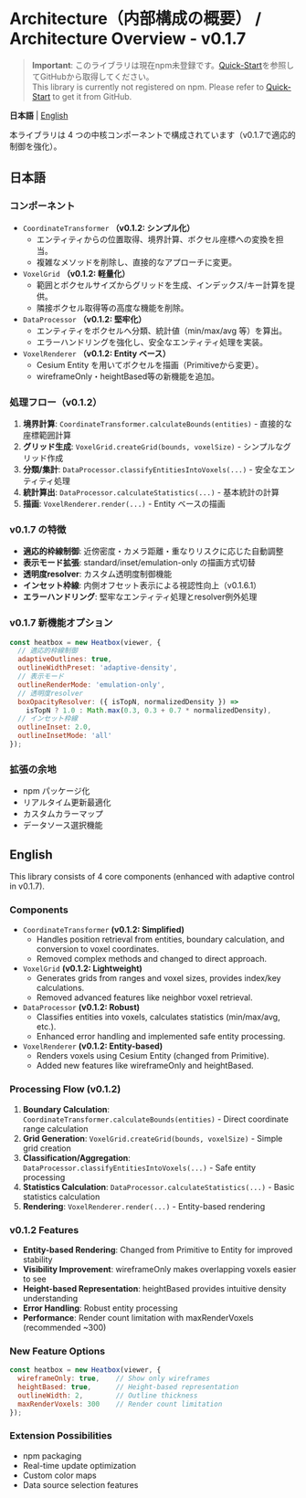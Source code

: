 # Architecture（内部構成の概要） / Architecture Overview - v0.1.7

> **Important**: このライブラリは現在npm未登録です。[Quick-Start](Quick-Start.md)を参照してGitHubから取得してください。  
> This library is currently not registered on npm. Please refer to [Quick-Start](Quick-Start.md) to get it from GitHub.

**日本語** | [English](#english)

本ライブラリは 4 つの中核コンポーネントで構成されています（v0.1.7で適応的制御を強化）。

## 日本語

### コンポーネント
- `CoordinateTransformer` **（v0.1.2: シンプル化）**
  - エンティティからの位置取得、境界計算、ボクセル座標への変換を担当。
  - 複雑なメソッドを削除し、直接的なアプローチに変更。
- `VoxelGrid` **（v0.1.2: 軽量化）**
  - 範囲とボクセルサイズからグリッドを生成、インデックス/キー計算を提供。
  - 隣接ボクセル取得等の高度な機能を削除。
- `DataProcessor` **（v0.1.2: 堅牢化）**
  - エンティティをボクセルへ分類、統計値（min/max/avg 等）を算出。
  - エラーハンドリングを強化し、安全なエンティティ処理を実装。
- `VoxelRenderer` **（v0.1.2: Entity ベース）**
  - Cesium Entity を用いてボクセルを描画（Primitiveから変更）。
  - wireframeOnly・heightBased等の新機能を追加。

### 処理フロー（v0.1.2）
1. **境界計算**: `CoordinateTransformer.calculateBounds(entities)` - 直接的な座標範囲計算
2. **グリッド生成**: `VoxelGrid.createGrid(bounds, voxelSize)` - シンプルなグリッド作成
3. **分類/集計**: `DataProcessor.classifyEntitiesIntoVoxels(...)` - 安全なエンティティ処理
4. **統計算出**: `DataProcessor.calculateStatistics(...)` - 基本統計の計算
5. **描画**: `VoxelRenderer.render(...)` - Entity ベースの描画

### v0.1.7 の特徴
- **適応的枠線制御**: 近傍密度・カメラ距離・重なりリスクに応じた自動調整
- **表示モード拡張**: standard/inset/emulation-only の描画方式切替
- **透明度resolver**: カスタム透明度制御機能
- **インセット枠線**: 内側オフセット表示による視認性向上（v0.1.6.1）
- **エラーハンドリング**: 堅牢なエンティティ処理とresolver例外処理

### v0.1.7 新機能オプション
```javascript
const heatbox = new Heatbox(viewer, {
  // 適応的枠線制御
  adaptiveOutlines: true,
  outlineWidthPreset: 'adaptive-density',
  // 表示モード
  outlineRenderMode: 'emulation-only',
  // 透明度resolver
  boxOpacityResolver: ({ isTopN, normalizedDensity }) => 
    isTopN ? 1.0 : Math.max(0.3, 0.3 + 0.7 * normalizedDensity),
  // インセット枠線
  outlineInset: 2.0,
  outlineInsetMode: 'all'
});
```

### 拡張の余地
- npm パッケージ化
- リアルタイム更新最適化
- カスタムカラーマップ
- データソース選択機能

## English

This library consists of 4 core components (enhanced with adaptive control in v0.1.7).

### Components
- `CoordinateTransformer` **(v0.1.2: Simplified)**
  - Handles position retrieval from entities, boundary calculation, and conversion to voxel coordinates.
  - Removed complex methods and changed to direct approach.
- `VoxelGrid` **(v0.1.2: Lightweight)**
  - Generates grids from ranges and voxel sizes, provides index/key calculations.
  - Removed advanced features like neighbor voxel retrieval.
- `DataProcessor` **(v0.1.2: Robust)**
  - Classifies entities into voxels, calculates statistics (min/max/avg, etc.).
  - Enhanced error handling and implemented safe entity processing.
- `VoxelRenderer` **(v0.1.2: Entity-based)**
  - Renders voxels using Cesium Entity (changed from Primitive).
  - Added new features like wireframeOnly and heightBased.

### Processing Flow (v0.1.2)
1. **Boundary Calculation**: `CoordinateTransformer.calculateBounds(entities)` - Direct coordinate range calculation
2. **Grid Generation**: `VoxelGrid.createGrid(bounds, voxelSize)` - Simple grid creation
3. **Classification/Aggregation**: `DataProcessor.classifyEntitiesIntoVoxels(...)` - Safe entity processing
4. **Statistics Calculation**: `DataProcessor.calculateStatistics(...)` - Basic statistics calculation
5. **Rendering**: `VoxelRenderer.render(...)` - Entity-based rendering

### v0.1.2 Features
- **Entity-based Rendering**: Changed from Primitive to Entity for improved stability
- **Visibility Improvement**: wireframeOnly makes overlapping voxels easier to see
- **Height-based Representation**: heightBased provides intuitive density understanding
- **Error Handling**: Robust entity processing
- **Performance**: Render count limitation with maxRenderVoxels (recommended ~300)

### New Feature Options
```javascript
const heatbox = new Heatbox(viewer, {
  wireframeOnly: true,    // Show only wireframes
  heightBased: true,      // Height-based representation  
  outlineWidth: 2,        // Outline thickness
  maxRenderVoxels: 300    // Render count limitation
});
```

### Extension Possibilities
- npm packaging
- Real-time update optimization
- Custom color maps
- Data source selection features

